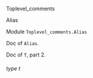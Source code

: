 Toplevel_comments

Alias

Module `Toplevel_comments.Alias`

Doc of `Alias`.

Doc of `T`, part 2.

<a id="type-t"></a>

###### type t
